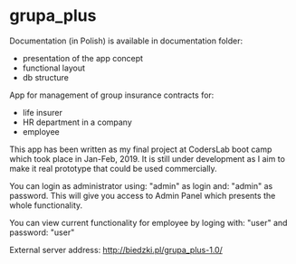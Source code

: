 # grupa_plus

Documentation (in Polish) is available in documentation folder:
- presentation of the app concept
- functional layout
- db structure

App for management of group insurance contracts for:
- life insurer
- HR department in a company
- employee

This app has been written as my final project at CodersLab boot camp which took place in Jan-Feb, 2019.
It is still under development as I aim to make it real prototype that could be used commercially. 

You can login as administrator using: "admin" as login and: "admin" as password. This will give you access to Admin Panel which presents the whole functionality.

You can view current functionality for employee by loging with: "user" and password: "user"

External server address: http://biedzki.pl/grupa_plus-1.0/

